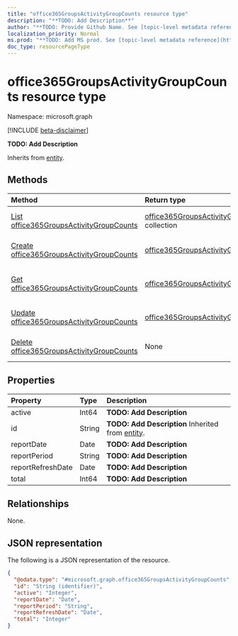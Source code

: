 ```yaml
---
title: "office365GroupsActivityGroupCounts resource type"
description: "**TODO: Add Description**"
author: "**TODO: Provide Github Name. See [topic-level metadata reference](https://msgo.azurewebsites.net/add/document/guidelines/metadata.html#topic-level-metadata)**"
localization_priority: Normal
ms.prod: "**TODO: Add MS prod. See [topic-level metadata reference](https://msgo.azurewebsites.net/add/document/guidelines/metadata.html#topic-level-metadata)**"
doc_type: resourcePageType
---
```


# office365GroupsActivityGroupCounts resource type

Namespace: microsoft.graph

[!INCLUDE [beta-disclaimer](../../includes/beta-disclaimer.md)]

**TODO: Add Description**


Inherits from [entity](../resources/entity.md).

## Methods
|Method|Return type|Description|
|:---|:---|:---|
|[List office365GroupsActivityGroupCounts](../api/office365groupsactivitygroupcounts-list.md)|[office365GroupsActivityGroupCounts](../resources/office365groupsactivitygroupcounts.md) collection|Get a list of the [office365GroupsActivityGroupCounts](../resources/office365groupsactivitygroupcounts.md) objects and their properties.|
|[Create office365GroupsActivityGroupCounts](../api/office365groupsactivitygroupcounts-create.md)|[office365GroupsActivityGroupCounts](../resources/office365groupsactivitygroupcounts.md)|Create a new [office365GroupsActivityGroupCounts](../resources/office365groupsactivitygroupcounts.md) object.|
|[Get office365GroupsActivityGroupCounts](../api/office365groupsactivitygroupcounts-get.md)|[office365GroupsActivityGroupCounts](../resources/office365groupsactivitygroupcounts.md)|Read the properties and relationships of an [office365GroupsActivityGroupCounts](../resources/office365groupsactivitygroupcounts.md) object.|
|[Update office365GroupsActivityGroupCounts](../api/office365groupsactivitygroupcounts-update.md)|[office365GroupsActivityGroupCounts](../resources/office365groupsactivitygroupcounts.md)|Update the properties of an [office365GroupsActivityGroupCounts](../resources/office365groupsactivitygroupcounts.md) object.|
|[Delete office365GroupsActivityGroupCounts](../api/office365groupsactivitygroupcounts-delete.md)|None|Deletes an [office365GroupsActivityGroupCounts](../resources/office365groupsactivitygroupcounts.md) object.|

## Properties
|Property|Type|Description|
|:---|:---|:---|
|active|Int64|**TODO: Add Description**|
|id|String|**TODO: Add Description** Inherited from [entity](../resources/entity.md).|
|reportDate|Date|**TODO: Add Description**|
|reportPeriod|String|**TODO: Add Description**|
|reportRefreshDate|Date|**TODO: Add Description**|
|total|Int64|**TODO: Add Description**|

## Relationships
None.

## JSON representation
The following is a JSON representation of the resource.
<!-- {
  "blockType": "resource",
  "keyProperty": "id",
  "@odata.type": "microsoft.graph.office365GroupsActivityGroupCounts",
  "baseType": "microsoft.graph.entity",
  "openType": false
}
-->
``` json
{
  "@odata.type": "#microsoft.graph.office365GroupsActivityGroupCounts",
  "id": "String (identifier)",
  "active": "Integer",
  "reportDate": "Date",
  "reportPeriod": "String",
  "reportRefreshDate": "Date",
  "total": "Integer"
}
```


